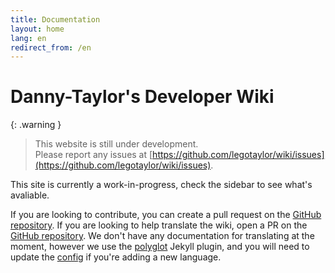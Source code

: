 ```yaml
---
title: Documentation
layout: home
lang: en
redirect_from: /en
---
```

# Danny-Taylor's Developer Wiki

{: .warning }
> This website is still under development.  
> Please report any issues at [https://github.com/legotaylor/wiki/issues](https://github.com/legotaylor/wiki/issues).  

This site is currently a work-in-progress, check the sidebar to see what's avaliable.

If you are looking to contribute, you can create a pull request on the [GitHub repository](https://github.com/legotaylor/wiki). If you are looking to help translate the wiki, open a PR on the [GitHub repository](https://github.com/legotaylor/wiki). We don't have any documentation for translating at the moment, however we use the [polyglot](https://polyglot.untra.io/) Jekyll plugin, and you will need to update the [config](https://github.com/legotaylor/wiki/blob/main/_config.yml) if you're adding a new language.

